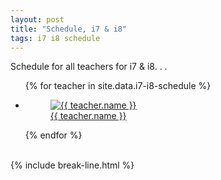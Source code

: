 ```yaml
---
layout: post
title: "Schedule, i7 & i8"
tags: i7 i8 schedule
---
```


Schedule for all teachers for i7 & i8. . .

<ul class="photo-gallery">
  {% for teacher in site.data.i7-i8-schedule %}
    <li>
      <a href="{{ site.gdrive }}{{ teacher.link }}">
        <figure>
          <img src="{{ teacher.photo | relative_url }}" alt="{{ teacher.name }}">
          <figcaption>{{ teacher.name }}</figcaption>
        </figure> 
      </a>
    </li>
  {% endfor %}
</ul>

<br>
{% include break-line.html %}


